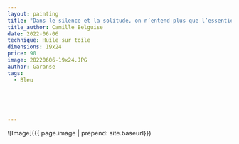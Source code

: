 ```yaml
---
layout: painting
title: "Dans le silence et la solitude, on n’entend plus que l’essentiel."
title_author: Camille Belguise
date: 2022-06-06
technique: Huile sur toile
dimensions: 19x24
price: 90
image: 20220606-19x24.JPG
author: Garanse
tags:
  - Bleu
  
  
  
  
  
---
```

![Image]({{ page.image | prepend: site.baseurl}})

